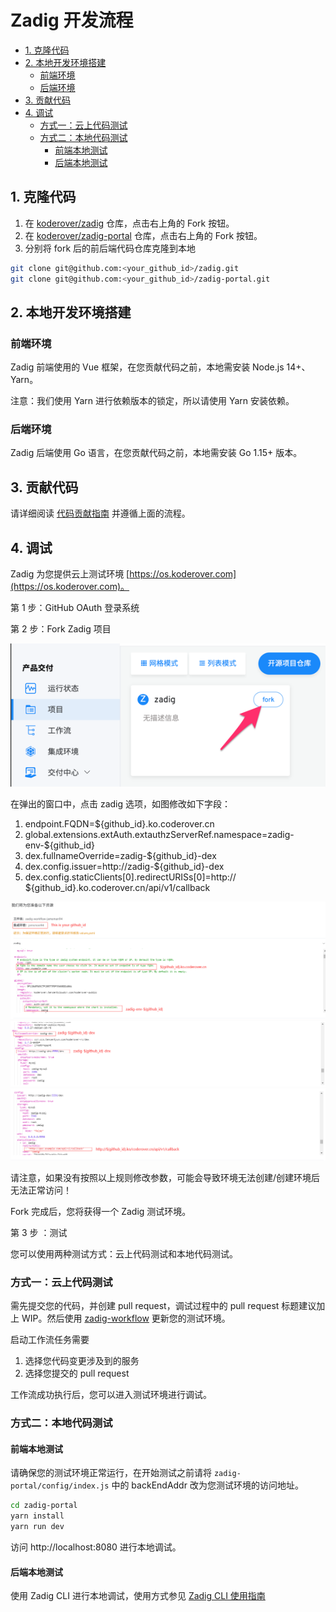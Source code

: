 
# Zadig 开发流程

- [1. 克隆代码](#1-克隆代码)
- [2. 本地开发环境搭建](#2-本地开发环境搭建)
  - [前端环境](#前端环境)
  - [后端环境](#后端环境)
- [3. 贡献代码](#3-贡献代码)
- [4. 调试](#4-调试)
  - [方式一：云上代码测试](#方式一云上代码测试)
  - [方式二：本地代码测试](#方式二本地代码测试)
    - [前端本地测试](#前端本地测试)
    - [后端本地测试](#后端本地测试)

## 1. 克隆代码

1. 在 [koderover/zadig](https://github.com/koderover/zadig) 仓库，点击右上角的 Fork 按钮。
2. 在 [koderover/zadig-portal](https://github.com/koderover/zadig-portal) 仓库，点击右上角的 Fork 按钮。
2. 分别将 fork 后的前后端代码仓库克隆到本地

```bash
git clone git@github.com:<your_github_id>/zadig.git
git clone git@github.com:<your_github_id>/zadig-portal.git
```

## 2. 本地开发环境搭建

### 前端环境

Zadig 前端使用的 Vue 框架，在您贡献代码之前，本地需安装 Node.js 14+、Yarn。

注意：我们使用 Yarn 进行依赖版本的锁定，所以请使用 Yarn 安装依赖。

### 后端环境

Zadig 后端使用 Go 语言，在您贡献代码之前，本地需安装 Go 1.15+ 版本。

## 3. 贡献代码

请详细阅读 [代码贡献指南](../../CONTRIBUTING-zh-CN.md) 并遵循上面的流程。

## 4. 调试

Zadig 为您提供云上测试环境 [https://os.koderover.com](https://os.koderover.com)。

第 1 步：GitHub OAuth 登录系统

第 2 步：Fork Zadig 项目

![Fork project](./fork-zadig-option.png)

在弹出的窗口中，点击 zadig 选项，如图修改如下字段：
1. endpoint.FQDN=${github_id}.ko.coderover.cn
2. global.extensions.extAuth.extauthzServerRef.namespace=zadig-env-${github_id}
3. dex.fullnameOverride=zadig-${github_id}-dex
4. dex.config.issuer=http://zadig-${github_id}-dex
5. dex.config.staticClients[0].redirectURISs[0]=http:// ${github_id}.ko.coderover.cn/api/v1/callback

![Fork_var1](./fork_var1.png)
![Fork_var2](./fork_var2.png)
![Fork_var3](./fork_var3.png)

请注意，如果没有按照以上规则修改参数，可能会导致环境无法创建/创建环境后无法正常访问！

Fork 完成后，您将获得一个 Zadig 测试环境。

第 3 步 ：测试

您可以使用两种测试方式：云上代码测试和本地代码测试。

### 方式一：云上代码测试

需先提交您的代码，并创建 pull request，调试过程中的 pull request 标题建议加上 WIP。然后使用 [zadig-workflow](https://os.koderover.com/v1/projects/detail/zadig/pipelines/multi/zadig-workflow) 更新您的测试环境。

启动工作流任务需要

1. 选择您代码变更涉及到的服务
2. 选择您提交的 pull request

工作流成功执行后，您可以进入测试环境进行调试。

### 方式二：本地代码测试

#### 前端本地测试

请确保您的测试环境正常运行，在开始测试之前请将 `zadig-portal/config/index.js` 中的 backEndAddr 改为您测试环境的访问地址。

```bash
cd zadig-portal
yarn install
yarn run dev
```

访问 http://localhost:8080 进行本地调试。

#### 后端本地测试

使用 Zadig CLI 进行本地调试，使用方式参见 [Zadig CLI 使用指南](https://docs.koderover.com/zadig/cli/kodespace-usage-for-contributor)

